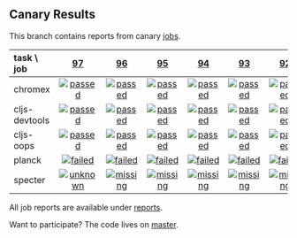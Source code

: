 ## Canary Results

This branch contains reports from canary [jobs](https://github.com/cljs-oss/canary/tree/jobs).

[//]: # (begin_overview_table)

| task \ job | <a href="reports/2017/09/27/job-000097-1.9.938-35ad08e" title="job #97 finished on 2017-09-27">97</a> | <a href="reports/2017/09/26/job-000096-1.9.937-62e78a8" title="job #96 finished on 2017-09-26">96</a> | <a href="reports/2017/09/25/job-000095-1.9.934-5aa12a3" title="job #95 finished on 2017-09-25">95</a> | <a href="reports/2017/09/24/job-000094-1.9.930-7a8803e" title="job #94 finished on 2017-09-24">94</a> | <a href="reports/2017/09/23/job-000093-1.9.930-7a8803e" title="job #93 finished on 2017-09-23">93</a> | <a href="reports/2017/09/22/job-000092-1.9.930-7a8803e" title="job #92 finished on 2017-09-22">92</a> | <a href="reports/2017/09/21/job-000091-1.9.930-7a8803e" title="job #91 finished on 2017-09-21">91</a> | <a href="reports/2017/09/20/job-000090-1.9.930-7a8803e" title="job #90 finished on 2017-09-20">90</a> | <a href="reports/2017/09/19/job-000089-1.9.930-7a8803e" title="job #89 finished on 2017-09-19">89</a> | <a href="reports/2017/09/19/job-000088-1.9.930-7a8803e" title="job #88 finished on 2017-09-19">88</a> |
| :--- | :---: | :---: | :---: | :---: | :---: | :---: | :---: | :---: | :---: | :---: |
| chromex | <a href="reports/2017/09/27/job-000097-1.9.938-35ad08e#-chromex"><img title="passed" src="http://box.binaryage.com/s-passed.svg"><a> | <a href="reports/2017/09/26/job-000096-1.9.937-62e78a8#-chromex"><img title="passed" src="http://box.binaryage.com/s-passed.svg"><a> | <a href="reports/2017/09/25/job-000095-1.9.934-5aa12a3#-chromex"><img title="passed" src="http://box.binaryage.com/s-passed.svg"><a> | <a href="reports/2017/09/24/job-000094-1.9.930-7a8803e#-chromex"><img title="passed" src="http://box.binaryage.com/s-passed.svg"><a> | <a href="reports/2017/09/23/job-000093-1.9.930-7a8803e#-chromex"><img title="passed" src="http://box.binaryage.com/s-passed.svg"><a> | <a href="reports/2017/09/22/job-000092-1.9.930-7a8803e#-chromex"><img title="passed" src="http://box.binaryage.com/s-passed.svg"><a> | <a href="reports/2017/09/21/job-000091-1.9.930-7a8803e#-chromex"><img title="passed" src="http://box.binaryage.com/s-passed.svg"><a> | <a href="reports/2017/09/20/job-000090-1.9.930-7a8803e#-chromex"><img title="passed" src="http://box.binaryage.com/s-passed.svg"><a> | <a href="reports/2017/09/19/job-000089-1.9.930-7a8803e#-chromex"><img title="passed" src="http://box.binaryage.com/s-passed.svg"><a> | <a href="reports/2017/09/19/job-000088-1.9.930-7a8803e#-chromex"><img title="passed" src="http://box.binaryage.com/s-passed.svg"><a> |
| cljs-devtools | <a href="reports/2017/09/27/job-000097-1.9.938-35ad08e#-cljs-devtools"><img title="passed" src="http://box.binaryage.com/s-passed.svg"><a> | <a href="reports/2017/09/26/job-000096-1.9.937-62e78a8#-cljs-devtools"><img title="passed" src="http://box.binaryage.com/s-passed.svg"><a> | <a href="reports/2017/09/25/job-000095-1.9.934-5aa12a3#-cljs-devtools"><img title="passed" src="http://box.binaryage.com/s-passed.svg"><a> | <a href="reports/2017/09/24/job-000094-1.9.930-7a8803e#-cljs-devtools"><img title="passed" src="http://box.binaryage.com/s-passed.svg"><a> | <a href="reports/2017/09/23/job-000093-1.9.930-7a8803e#-cljs-devtools"><img title="passed" src="http://box.binaryage.com/s-passed.svg"><a> | <a href="reports/2017/09/22/job-000092-1.9.930-7a8803e#-cljs-devtools"><img title="passed" src="http://box.binaryage.com/s-passed.svg"><a> | <a href="reports/2017/09/21/job-000091-1.9.930-7a8803e#-cljs-devtools"><img title="passed" src="http://box.binaryage.com/s-passed.svg"><a> | <a href="reports/2017/09/20/job-000090-1.9.930-7a8803e#-cljs-devtools"><img title="passed" src="http://box.binaryage.com/s-passed.svg"><a> | <a href="reports/2017/09/19/job-000089-1.9.930-7a8803e#-cljs-devtools"><img title="passed" src="http://box.binaryage.com/s-passed.svg"><a> | <a href="reports/2017/09/19/job-000088-1.9.930-7a8803e#-cljs-devtools"><img title="passed" src="http://box.binaryage.com/s-passed.svg"><a> |
| cljs-oops | <a href="reports/2017/09/27/job-000097-1.9.938-35ad08e#-cljs-oops"><img title="passed" src="http://box.binaryage.com/s-passed.svg"><a> | <a href="reports/2017/09/26/job-000096-1.9.937-62e78a8#-cljs-oops"><img title="passed" src="http://box.binaryage.com/s-passed.svg"><a> | <a href="reports/2017/09/25/job-000095-1.9.934-5aa12a3#-cljs-oops"><img title="passed" src="http://box.binaryage.com/s-passed.svg"><a> | <a href="reports/2017/09/24/job-000094-1.9.930-7a8803e#-cljs-oops"><img title="passed" src="http://box.binaryage.com/s-passed.svg"><a> | <a href="reports/2017/09/23/job-000093-1.9.930-7a8803e#-cljs-oops"><img title="passed" src="http://box.binaryage.com/s-passed.svg"><a> | <a href="reports/2017/09/22/job-000092-1.9.930-7a8803e#-cljs-oops"><img title="passed" src="http://box.binaryage.com/s-passed.svg"><a> | <a href="reports/2017/09/21/job-000091-1.9.930-7a8803e#-cljs-oops"><img title="passed" src="http://box.binaryage.com/s-passed.svg"><a> | <a href="reports/2017/09/20/job-000090-1.9.930-7a8803e#-cljs-oops"><img title="passed" src="http://box.binaryage.com/s-passed.svg"><a> | <a href="reports/2017/09/19/job-000089-1.9.930-7a8803e#-cljs-oops"><img title="passed" src="http://box.binaryage.com/s-passed.svg"><a> | <a href="reports/2017/09/19/job-000088-1.9.930-7a8803e#-cljs-oops"><img title="passed" src="http://box.binaryage.com/s-passed.svg"><a> |
| planck | <a href="reports/2017/09/27/job-000097-1.9.938-35ad08e#-planck"><img title="failed" src="http://box.binaryage.com/s-failed.svg"><a> | <a href="reports/2017/09/26/job-000096-1.9.937-62e78a8#-planck"><img title="failed" src="http://box.binaryage.com/s-failed.svg"><a> | <a href="reports/2017/09/25/job-000095-1.9.934-5aa12a3#-planck"><img title="failed" src="http://box.binaryage.com/s-failed.svg"><a> | <a href="reports/2017/09/24/job-000094-1.9.930-7a8803e#-planck"><img title="failed" src="http://box.binaryage.com/s-failed.svg"><a> | <a href="reports/2017/09/23/job-000093-1.9.930-7a8803e#-planck"><img title="failed" src="http://box.binaryage.com/s-failed.svg"><a> | <a href="reports/2017/09/22/job-000092-1.9.930-7a8803e#-planck"><img title="failed" src="http://box.binaryage.com/s-failed.svg"><a> | <a href="reports/2017/09/21/job-000091-1.9.930-7a8803e#-planck"><img title="failed" src="http://box.binaryage.com/s-failed.svg"><a> | <a href="reports/2017/09/20/job-000090-1.9.930-7a8803e#-planck"><img title="failed" src="http://box.binaryage.com/s-failed.svg"><a> | <a href="reports/2017/09/19/job-000089-1.9.930-7a8803e#-planck"><img title="failed" src="http://box.binaryage.com/s-failed.svg"><a> | <a href="reports/2017/09/19/job-000088-1.9.930-7a8803e#-planck"><img title="failed" src="http://box.binaryage.com/s-failed.svg"><a> |
| specter | <a href="reports/2017/09/27/job-000097-1.9.938-35ad08e#-specter"><img title="unknown" src="http://box.binaryage.com/s-unknown.svg"><a> | <a href="reports/2017/09/26/job-000096-1.9.937-62e78a8#-specter"><img title="missing" src="http://box.binaryage.com/s-missing.svg"><a> | <a href="reports/2017/09/25/job-000095-1.9.934-5aa12a3#-specter"><img title="missing" src="http://box.binaryage.com/s-missing.svg"><a> | <a href="reports/2017/09/24/job-000094-1.9.930-7a8803e#-specter"><img title="missing" src="http://box.binaryage.com/s-missing.svg"><a> | <a href="reports/2017/09/23/job-000093-1.9.930-7a8803e#-specter"><img title="missing" src="http://box.binaryage.com/s-missing.svg"><a> | <a href="reports/2017/09/22/job-000092-1.9.930-7a8803e#-specter"><img title="missing" src="http://box.binaryage.com/s-missing.svg"><a> | <a href="reports/2017/09/21/job-000091-1.9.930-7a8803e#-specter"><img title="missing" src="http://box.binaryage.com/s-missing.svg"><a> | <a href="reports/2017/09/20/job-000090-1.9.930-7a8803e#-specter"><img title="missing" src="http://box.binaryage.com/s-missing.svg"><a> | <a href="reports/2017/09/19/job-000089-1.9.930-7a8803e#-specter"><img title="missing" src="http://box.binaryage.com/s-missing.svg"><a> | <a href="reports/2017/09/19/job-000088-1.9.930-7a8803e#-specter"><img title="missing" src="http://box.binaryage.com/s-missing.svg"><a> |

[//]: # (end_overview_table)

All job reports are available under [reports](reports).

Want to participate? The code lives on [master](https://github.com/cljs-oss/canary/tree/master).
